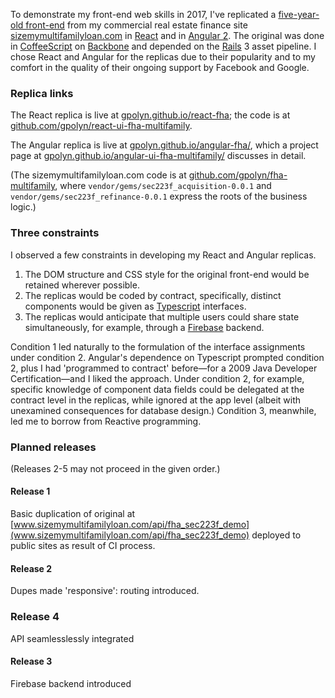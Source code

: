 To demonstrate my front-end web skills in 2017, I've replicated a [five-year-old front-end](http://www.sizemymultifamilyloan.com/api/fha_sec223f_demo) from my commercial real estate finance site [sizemymultifamilyloan.com](http://www.sizemymultifamilyloan.com) in [React](https://facebook.github.io/react) and in [Angular 2](https://angular.io). The original was done in [CoffeeScript](http://coffeescript.org) on [Backbone](http://backbonejs.org) and depended on the [Rails](http://guides.rubyonrails.org/index.html) 3 asset pipeline. I chose React and Angular for the replicas due to their popularity and to my comfort in the quality of their ongoing support by Facebook and Google.

### Replica links

The React replica is live at [gpolyn.github.io/react-fha](https://gpolyn.github.io/react-fha); the code is at [github.com/gpolyn/react-ui-fha-multifamily](https://github.com/gpolyn/react-ui-fha-multifamily).

The Angular replica is live at [gpolyn.github.io/angular-fha/](https://gpolyn.github.io/angular-fha), which a project page at [gpolyn.github.io/angular-ui-fha-multifamily/](https://gpolyn.github.io/angular-ui-fha-multifamily) discusses in detail.

(The sizemymultifamilyloan.com code is at [github.com/gpolyn/fha-multifamily](https://github.com/gpolyn/fha-multifamily), where `vendor/gems/sec223f_acquisition-0.0.1` and `vendor/gems/sec223f_refinance-0.0.1` express the roots of the business logic.)

### Three constraints

I observed a few constraints in developing my React and Angular replicas.

1. The DOM structure and CSS style for the original front-end would be retained wherever possible.
2. The replicas would be coded by contract, specifically, distinct components would be given as [Typescript](https://www.typescriptlang.org) interfaces.
3. The replicas would anticipate that multiple users could share state simultaneously, for example, through a [Firebase](https://firebase.google.com) backend. 

Condition 1 led naturally to the formulation of the interface assignments under condition 2. Angular's dependence on Typescript prompted condition 2, plus I had 'programmed to contract' before&mdash;for a 2009 Java Developer Certification&mdash;and I liked the approach. Under condition 2, for example, specific knowledge of component data fields could be delegated at the contract level in the replicas, while ignored at the app level (albeit with unexamined consequences for database design.) Condition 3, meanwhile, led me to borrow from Reactive programming.

### Planned releases

(Releases 2-5 may not proceed in the given order.)

#### Release 1
Basic duplication of original at [www.sizemymultifamilyloan.com/api/fha_sec223f_demo](www.sizemymultifamilyloan.com/api/fha_sec223f_demo) deployed to public sites as result of CI process.
#### Release 2
Dupes made 'responsive': routing introduced.
### Release 4
API seamlesslessly integrated
#### Release 3
Firebase backend introduced

